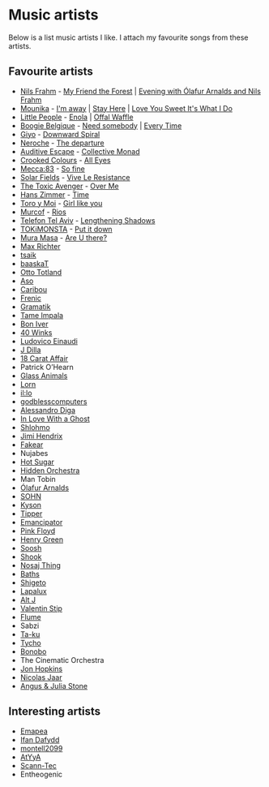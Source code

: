 # Music artists
Below is a list music artists I like. I attach my favourite songs from these artists.

## Favourite artists
- [Nils Frahm](https://soundcloud.com/nils_frahm) - [My Friend the Forest](https://www.youtube.com/watch?v=d99p-SPn5Tc) | [Evening with Ólafur Arnalds and Nils Frahm](https://www.youtube.com/watch?v=iwS9YmF22Po)
- [Mounika](https://soundcloud.com/mounika-beat) - [I'm away](https://www.youtube.com/watch?v=Yn9L1wBEDRg) | [Stay Here](https://www.youtube.com/watch?v=-RTOrm50Q8w) | [Love You Sweet It's What I Do](https://www.youtube.com/watch?v=55EANOPFunw)
- [Little People](https://soundcloud.com/littlepeoplemusic) - [Enola](https://www.youtube.com/watch?v=SH2w1nXNbrM) | [Offal Waffle](https://soundcloud.com/littlepeoplemusic/offal-waffle-emancipator-remix)
- [Boogie Belgique](https://soundcloud.com/boogiebelgique) - [Need somebody](https://www.youtube.com/watch?v=9jKfexL3TNc) | [Every Time](https://www.youtube.com/watch?v=-svrq8P3RYo&feature=youtu.be)
- [Giyo](https://soundcloud.com/gi-yo) - [Downward Spiral](https://www.youtube.com/watch?v=M6beaMfKmjw)
- [Neroche](https://soundcloud.com/nerocheproductions) - [The departure](https://www.youtube.com/watch?v=B2DrqS6Rxhw)
- [Auditive Escape](https://auditiveescape.bandcamp.com) - [Collective Monad](https://www.youtube.com/watch?v=U1mcD-IfAas)
- [Crooked Colours](https://soundcloud.com/crookedcolours) - [All Eyes](https://www.youtube.com/watch?v=5ne08M5fr30)
- [Mecca:83](https://soundcloud.com/solar-sound-system) - [So fine](https://www.youtube.com/watch?v=2dlVqNTGad0)
- [Solar Fields](https://soundcloud.com/solarfields) - [Vive Le Resistance](https://www.youtube.com/watch?v=J-9CUuPA4FU)
- [The Toxic Avenger](https://soundcloud.com/thetoxicavenger) - [Over Me](https://www.youtube.com/watch?v=5fx1-SbkWtY)
- [Hans Zimmer](https://soundcloud.com/hanszimmer) - [Time](https://www.youtube.com/watch?v=RxabLA7UQ9k)
- [Toro y Moi](https://soundcloud.com/toroymoi) - [Girl like you](https://www.youtube.com/watch?v=Fg7r4kQUbPw)
- [Murcof](https://murcofmusic.bandcamp.com) - [Rios](https://www.youtube.com/watch?v=66-6kvJUiVw)
- [Telefon Tel Aviv](https://soundcloud.com/telefon-tel-aviv) - [Lengthening Shadows](https://www.youtube.com/watch?v=PomcdVPfNFY)
- [TOKiMONSTA](https://soundcloud.com/tokimonsta) - [Put it down](https://www.youtube.com/watch?v=7_7Yi7cCHx4)
- [Mura Masa](https://soundcloud.com/muramasamusic) - [Are U there?](https://www.youtube.com/watch?v=NJ4pslRSG0c)
- [Max Richter](https://soundcloud.com/max-richter)
- [tsaik](https://soundcloud.com/tsaik)
- [baaskaT](https://soundcloud.com/baaskat-beats)
- [Otto Totland](https://soundcloud.com/sonic-pieces/otto-a-totland-seveen)
- [Aso](https://soundcloud.com/aricogle)
- [Caribou](https://soundcloud.com/caribouband)
- [Frenic](https://soundcloud.com/frenic)
- [Gramatik](https://soundcloud.com/gramatik)
- [Tame Impala](https://soundcloud.com/tame-impala)
- [Bon Iver](https://soundcloud.com/boniver)
- [40 Winks](https://soundcloud.com/40winks)
- [Ludovico Einaudi](https://soundcloud.com/ludovicoeinaudi)
- [J Dilla](https://soundcloud.com/jdilla)
- [18 Carat Affair](https://soundcloud.com/18carataffair)
- Patrick O’Hearn
- [Glass Animals](https://soundcloud.com/glassanimals)
- [Lorn](https://soundcloud.com/lorn)
- [il:lo](https://soundcloud.com/il-lomusic)
- [godblesscomputers](https://soundcloud.com/godblesscomputers)
- [Alessandro Diga](https://soundcloud.com/alessandro-diga)
- [In Love With a Ghost](https://soundcloud.com/in-love-with-a-ghost)
- [Shlohmo](https://soundcloud.com/shlohmo)
- [Jimi Hendrix](https://soundcloud.com/jimihendrix)
- [Fakear](https://soundcloud.com/fakear)
- Nujabes
- [Hot Sugar](https://soundcloud.com/hotsugar)
- [Hidden Orchestra](https://soundcloud.com/hiddenorchestra)
- Man Tobin
- [Ólafur Arnalds](https://soundcloud.com/olafur-arnalds)
- [SOHN](https://soundcloud.com/sohn)
- [Kyson](https://soundcloud.com/kyson)
- [Tipper](https://soundcloud.com/tippermusic)
- [Emancipator](https://soundcloud.com/emancipator)
- [Pink Floyd](https://soundcloud.com/officialpinkfloyd)
- [Henry Green](https://soundcloud.com/henrygreenmusic)
- [Soosh](https://soundcloud.com/soosh)
- [Shook](https://soundcloud.com/shookshookshook)
- [Nosaj Thing](https://soundcloud.com/nosajthing)
- [Baths](https://soundcloud.com/bathsmusic)
- [Shigeto](https://soundcloud.com/shigeto)
- [Lapalux](https://soundcloud.com/lapalux)
- [Alt J](https://soundcloud.com/alt-j)
- [Valentin Stip](https://soundcloud.com/valentinstip)
- [Flume](https://soundcloud.com/flume)
- Sabzi
- [Ta-ku](https://soundcloud.com/takugotbeats)
- [Tycho](https://soundcloud.com/tycho)
- [Bonobo](https://soundcloud.com/bonobo)
- The Cinematic Orchestra
- [Jon Hopkins](https://soundcloud.com/jonhopkins)
- [Nicolas Jaar](https://soundcloud.com/nicolas-jaar)
- [Angus & Julia Stone](https://soundcloud.com/angusandjuliastone)

## Interesting artists
- [Emapea](https://soundcloud.com/emapea)
- [Ifan Dafydd](https://soundcloud.com/ifandafydd)
- [montell2099](https://soundcloud.com/montell2099)
- [AtYyA](https://soundcloud.com/atyya)
- [Scann-Tec](https://soundcloud.com/scann-tec)
- Entheogenic